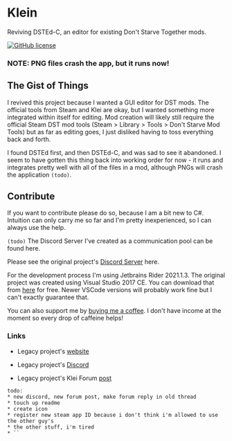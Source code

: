
# Klein
Reviving DSTEd-C, an editor for existing Don't Starve Together mods.

[![GitHub license](https://img.shields.io/github/license/haise0/Klein-DST?color=teal&style=for-the-badge)](https://github.com/haise0/Klein-DST/blob/NewProject/LICENSE)

### NOTE: PNG files crash the app, but it runs now!

## The Gist of Things
I revived this project because I wanted a GUI editor for DST mods. The official tools from Steam and Klei are okay, but I wanted something more integrated within itself for editing. Mod creation will likely still require the official Steam DST mod tools (Steam > Library > Tools > Don't Starve Mod Tools) but as far as editing goes, I just disliked having to toss everything back and forth. 

I found DSTEd first, and then DSTEd-C, and was sad to see it abandoned. I seem to have gotten this thing back into working order for now - it runs and integrates pretty well with all of the files in a mod, although PNGs will crash the application `(todo)`.

## Contribute
If you want to contribute please do so, because I am a bit new to C#. Intuition can only carry me so far and I'm pretty inexperienced, so I can always use the help.

`(todo)` The Discord Server I've created as a communication pool can be found here.

Please see the original project's [Discord Server](https://discord.gg/7MgGxkB) here.

For the development process I'm using Jetbrains Rider 2021.1.3. The original project was created using Visual Studio 2017 CE. You can download that from [here](https://visualstudio.microsoft.com/en/downloads/) for free. Newer VSCode versions will probably work fine but I can't exactly guarantee that.

You can also support me by [buying me a coffee](https://www.buymeacoffee.com/haise0). I don't have income at the moment so every drop of caffeine helps!


### Links

* Legacy project's [website](https://www.DSTEd.org/)

* Legacy project's [Discord](https://discord.gg/7MgGxkB)

* Legacy project's Klei Forum [post](https://forums.kleientertainment.com/forums/topic/78739-dsted-the-ide-for-dont-starve-together/)

```
todo:
* new discord, new forum post, make forum reply in old thread
* touch up readme
* create icon
* register new steam app ID because i don't think i'm allowed to use the other guy's
* the other stuff, i'm tired
* ``
